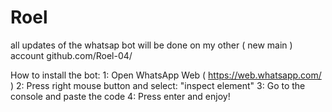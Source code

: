 # Roel

all updates of the whatsap bot will be done on
my other ( new main ) account github.com/Roel-04/

How to install the bot:
1: Open WhatsApp Web ( https://web.whatsapp.com/ )
2: Press right mouse button and select: "inspect element"
3: Go to the console and paste the code
4: Press enter and enjoy!
